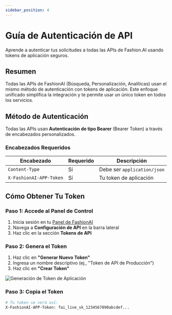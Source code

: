 ```yaml
---
sidebar_position: 4
---
```


# Guía de Autenticación de API

Aprende a autenticar tus solicitudes a todas las APIs de Fashion.AI usando tokens de aplicación seguros.

## Resumen

Todas las APIs de FashionAI (Búsqueda, Personalización, Analíticas) usan el mismo método de autenticación con tokens de aplicación. Este enfoque unificado simplifica la integración y te permite usar un único token en todos los servicios.

## Método de Autenticación

Todas las APIs usan **Autenticación de tipo Bearer** (Bearer Token) a través de encabezados personalizados.

### Encabezados Requeridos

| Encabezado              | Requerido | Descripción                    |
| ----------------------- | --------- | ------------------------------ |
| `Content-Type`          | Sí        | Debe ser `application/json`    |
| `X-FashionAI-APP-Token` | Sí        | Tu token de aplicación         |

## Cómo Obtener Tu Token

### Paso 1: Accede al Panel de Control

1.  Inicia sesión en tu [Panel de FashionAI](https://app.generativecrm.com)
2.  Navega a **Configuración de API** en la barra lateral
3.  Haz clic en la sección **Tokens de API**

### Paso 2: Genera el Token

1.  Haz clic en **"Generar Nuevo Token"**
2.  Ingresa un nombre descriptivo (ej., "Token de API de Producción")
3.  Haz clic en **"Crear Token"**

![Generación de Token de Aplicación](/img/app-token.png)

### Paso 3: Copia el Token

```bash
# Tu token se verá así:
X-FashionAI-APP-Token: fai_live_sk_1234567890abcdef...